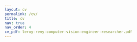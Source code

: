 ```yaml
---
layout: cv
permalink: /cv/
title: cv
nav: true
nav_order: 4
cv_pdf: leroy-remy-computer-vision-engineer-researcher.pdf
---
```

